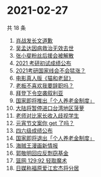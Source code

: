 # 2021-02-27

共 18 条

<!-- BEGIN -->
<!-- 最后更新时间 Sat Feb 27 2021 23:04:03 GMT+0800 (CST) -->

1. [肖战发长文道歉](https://www.zhihu.com/search?q=肖战)
2. [吴孟达因病救治无效去世](https://www.zhihu.com/search?q=吴孟达)
3. [张小斐粉丝后援会被解散](https://www.zhihu.com/search?q=张小斐)
4. [2021 考研初试成绩公布](https://www.zhihu.com/search?q=考研成绩)
5. [2021考研国家线会不会猛涨？](https://www.zhihu.com/search?q=考研国家线)
6. [电影真人版《猫和老鼠》](https://www.zhihu.com/search?q=猫和老鼠)
7. [老板不喜欢我要辞职吗？](https://www.zhihu.com/search?q=奇葩说)
8. [拜登下令空袭叙利亚](https://www.zhihu.com/search?q=美国空袭叙利亚)
9. [国家即将推出「个人养老金制度」](https://www.zhihu.com/search?q=养老金)
10. [大陆将暂停进口台湾地区菠萝](https://www.zhihu.com/search?q=暂停进口菠萝)
11. [老师对比家长收入歧视学生](https://www.zhihu.com/search?q=老师对比家长收入)
12. [元宵节文案你 get 了吗？](https://www.zhihu.com/search?q=元宵节)
13. [四六级成绩公布](https://www.zhihu.com/search?q=四六级成绩)
14. [国家即将退出「个人养老金制度」](https://www.zhihu.com/search?q=养老金)
15. [海贼王漫画新情报](https://www.zhihu.com/search?q=海贼王)
16. [郭敬明回应反剽窃基金](https://www.zhihu.com/search?q=郭敬明)
17. [篮网 129:92 轻取魔术](https://www.zhihu.com/search?q=篮网)
18. [日媒称福原爱江宏杰将分居](https://www.zhihu.com/search?q=福原爱江宏杰)

<!-- END -->
